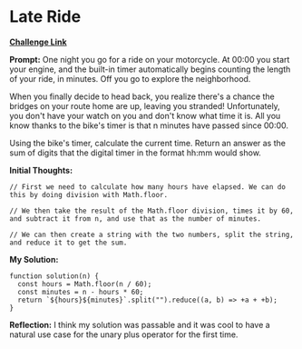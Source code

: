 # Late Ride

[**Challenge Link**](https://app.codesignal.com/arcade/code-arcade/intro-gates/aiKck9MwwAKyF8D4L)

**Prompt:** One night you go for a ride on your motorcycle. At 00:00 you start your engine, and the built-in timer automatically begins counting the length of your ride, in minutes. Off you go to explore the neighborhood.

When you finally decide to head back, you realize there's a chance the bridges on your route home are up, leaving you stranded! Unfortunately, you don't have your watch on you and don't know what time it is. All you know thanks to the bike's timer is that n minutes have passed since 00:00.

Using the bike's timer, calculate the current time. Return an answer as the sum of digits that the digital timer in the format hh:mm would show.

**Initial Thoughts:**

```
// First we need to calculate how many hours have elapsed. We can do this by doing division with Math.floor.

// We then take the result of the Math.floor division, times it by 60,  and subtract it from n, and use that as the number of minutes.

// We can then create a string with the two numbers, split the string, and reduce it to get the sum.
```

**My Solution:**

```
function solution(n) {
  const hours = Math.floor(n / 60);
  const minutes = n - hours * 60;
  return `${hours}${minutes}`.split("").reduce((a, b) => +a + +b);
}
```

**Reflection:** I think my solution was passable and it was cool to have a natural use case for the unary plus operator for the first time.
